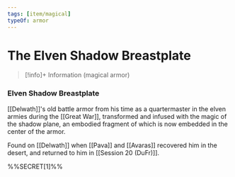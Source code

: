 ```yaml
---
tags: [item/magical]
typeOf: armor
---
```

# The Elven Shadow Breastplate
>[!info]+ Information
> (magical armor)

### Elven Shadow Breastplate

[[Delwath]]'s old battle armor from his time as a quartermaster in the elven armies during the [[Great War]], transformed and infused with the magic of the shadow plane, an embodied fragment of which is now embedded in the center of the armor. 

Found on [[Delwath]] when [[Pava]] and [[Avaras]] recovered him in the desert, and returned to him in [[Session 20 (DuFr)]].

%%SECRET[1]%%